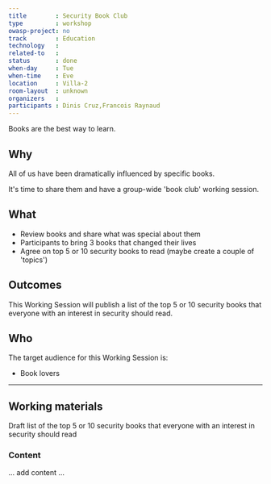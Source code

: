```yaml
---
title        : Security Book Club
type         : workshop
owasp-project: no
track        : Education
technology   :
related-to   :
status       : done
when-day     : Tue
when-time    : Eve
location     : Villa-2
room-layout  : unknown
organizers   :
participants : Dinis Cruz,Francois Raynaud
---
```


Books are the best way to learn.

## Why

All of us have been dramatically influenced by specific books.

It's time to share them and have a group-wide 'book club' working session.

## What

 - Review books and share what was special about them
 - Participants to bring 3 books that changed their lives
 - Agree on top 5 or 10 security books to read (maybe create a couple of 'topics')
 
## Outcomes

This Working Session will publish a list of the top 5 or 10 security books that everyone with an interest in security should read.


## Who

The target audience for this Working Session is:

 - Book lovers

--- 

## Working materials

Draft list of the top 5 or 10 security books that everyone with an interest in security should read

### Content

... add content ...
